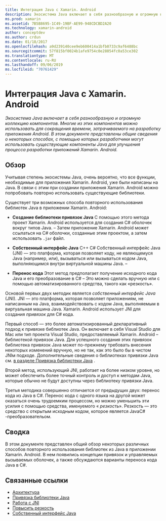 ```yaml
---
title: Интеграция Java с Xamarin. Android
description: Экосистема Java включает в себя разнообразную и огромную коллекцию компонентов. Многие из этих компонентов можно использовать для сокращения времени, затрачиваемого на разработку приложения Android. В этом документе представлены общие сведения о некоторых способах, с помощью которых разработчики могут использовать существующие компоненты Java для улучшения процесса разработки приложений Xamarin. Android.
ms.prod: xamarin
ms.assetid: 7B5B8695-1C49-19BF-AE99-948CDCBD2A20
ms.technology: xamarin-android
author: conceptdev
ms.author: crdun
ms.date: 01/18/2017
ms.openlocfilehash: a9d239140cee9eb600414a1bfb0733c9af6488bc
ms.sourcegitcommit: 57f815bf0024b1afe9754c0e28054fc0a53ce302
ms.translationtype: MT
ms.contentlocale: ru-RU
ms.lasthandoff: 09/06/2019
ms.locfileid: "70761429"
---
```

# <a name="java-integration-with-xamarinandroid"></a>Интеграция Java с Xamarin. Android

_Экосистема Java включает в себя разнообразную и огромную коллекцию компонентов. Многие из этих компонентов можно использовать для сокращения времени, затрачиваемого на разработку приложения Android. В этом документе представлены общие сведения о некоторых способах, с помощью которых разработчики могут использовать существующие компоненты Java для улучшения процесса разработки приложений Xamarin. Android._

## <a name="overview"></a>Обзор

Учитывая степень экосистемы Java, очень вероятно, что все функции, необходимые для приложения Xamarin. Android, уже были написаны на Java. В связи с этим при создании приложения Xamarin. Android можно попробовать повторно использовать существующие библиотеки.

Существует три возможных способа повторного использования библиотек Java в приложении Xamarin. Android: 

- **Создание библиотеки привязок Java** С помощью этого метода проект Xamarin. Android используется для создания C# оболочек вокруг типов Java. &ndash; Затем приложение Xamarin. Android может ссылаться на C# оболочки, созданные этим проектом, а затем использовать `.jar` файл. 

- **Собственный интерфейс Java** C++ C# Собственный интерфейс Java (JNI) — это платформа, которая позволяет коду, не являющемуся Java (например, или), вызываться или вызываться кодом Java, выполняющимся внутри виртуальной машины Java. &ndash; 

- **Перенос кода** Этот метод предполагает получение исходного кода Java и его преобразование в C# &ndash; Это можно сделать вручную или с помощью автоматизированного средства, такого как «резкость». 

Основой первых двух методик является *собственный интерфейс Java* (JNI). JNI — это платформа, которая позволяет приложениям, не написанным на Java, взаимодействовать с кодом Java, выполняемым в виртуальная машина Java. Xamarin. Android использует JNI для создания *привязок* для C# кода. 

Первый способ — это более автоматизированный декларативный подход к привязке библиотек Java. Он включает в себя Visual Studio для Mac или тип проекта Visual Studio, предоставляемый Xamarin. Android &ndash; библиотекой привязок Java. Для успешного создания этих привязок библиотека привязок Java может по-прежнему требовать внесения некоторых изменений вручную, но не так, как это было бы в чистом JNIм подходе. Дополнительные сведения о библиотеках привязки Java см. [в разделе Привязка библиотеки Java](~/android/platform/binding-java-library/index.md) . 

Второй метод, использующий JNI, работает на более низком уровне, но может обеспечить более точный контроль и доступ к методам Java, которые обычно не будут доступны через библиотеку привязки Java. 

Третья методика совершенно отличается от предыдущих двух: перенос кода из Java в C#. Перенос кода с одного языка на другой может оказаться очень трудоемким процессом, но можно уменьшить эти усилия с помощью средства, именуемого « *резкость*». Резкость — это средство с открытым исходным кодом, которое является JavaC# -преобразовательом. 

## <a name="summary"></a>Сводка

В этом документе представлен общий обзор некоторых различных способов повторного использования библиотек из Java в приложении Xamarin. Android. В нем появились концепции привязок и управляемых вызываемых оболочек, а также обсуждаются варианты переноса кода Java в C#. 

## <a name="related-links"></a>Связанные ссылки

- [Архитектура](~/android/internals/architecture.md)
- [Привязка библиотеки Java](~/android/platform/binding-java-library/index.md)
- [Работа с JNI](~/android/platform/java-integration/working-with-jni.md)
- [Повысить резкость](https://github.com/slluis/sharpen)
- [Собственный интерфейс Java](http://docs.oracle.com/javase/7/docs/technotes~/jni/index.html)
